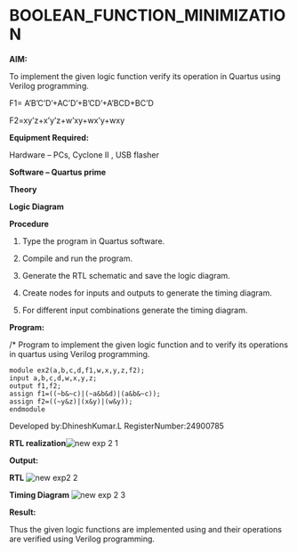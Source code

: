 # BOOLEAN_FUNCTION_MINIMIZATION

**AIM:**

To implement the given logic function verify its operation in Quartus using Verilog programming.

F1= A’B’C’D’+AC’D’+B’CD’+A’BCD+BC’D 

F2=xy’z+x’y’z+w’xy+wx’y+wxy

**Equipment Required:**

Hardware – PCs, Cyclone II , USB flasher

**Software – Quartus prime**

**Theory**

**Logic Diagram**

**Procedure**

1.	Type the program in Quartus software.

2.	Compile and run the program.

3.	Generate the RTL schematic and save the logic diagram.

4.	Create nodes for inputs and outputs to generate the timing diagram.

5.	For different input combinations generate the timing diagram.


**Program:**

/* Program to implement the given logic function and to verify its operations in quartus using Verilog programming. 
```
module ex2(a,b,c,d,f1,w,x,y,z,f2);
input a,b,c,d,w,x,y,z;
output f1,f2;
assign f1=((~b&~c)|(~a&b&d)|(a&b&~c));
assign f2=((~y&z)|(x&y)|(w&y));
endmodule
```

Developed by:DhineshKumar.L
RegisterNumber:24900785


**RTL realization**![new exp 2 1](https://github.com/user-attachments/assets/fecfb367-72fe-43da-9785-0346f7fd3363)


**Output:**

**RTL**
![new exp2 2](https://github.com/user-attachments/assets/69895c33-5090-468c-9b0e-303e4370b8ae)



**Timing Diagram**
![new exp 2 3](https://github.com/user-attachments/assets/50b0c153-9b63-40be-8bb6-5cae4a09a572)


**Result:**

Thus the given logic functions are implemented using and their operations are verified using Verilog programming.

